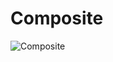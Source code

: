 # Composite

![Composite](https://github.com/user-attachments/assets/23e7f78c-012a-48b2-8d9d-0e34cf709761)
